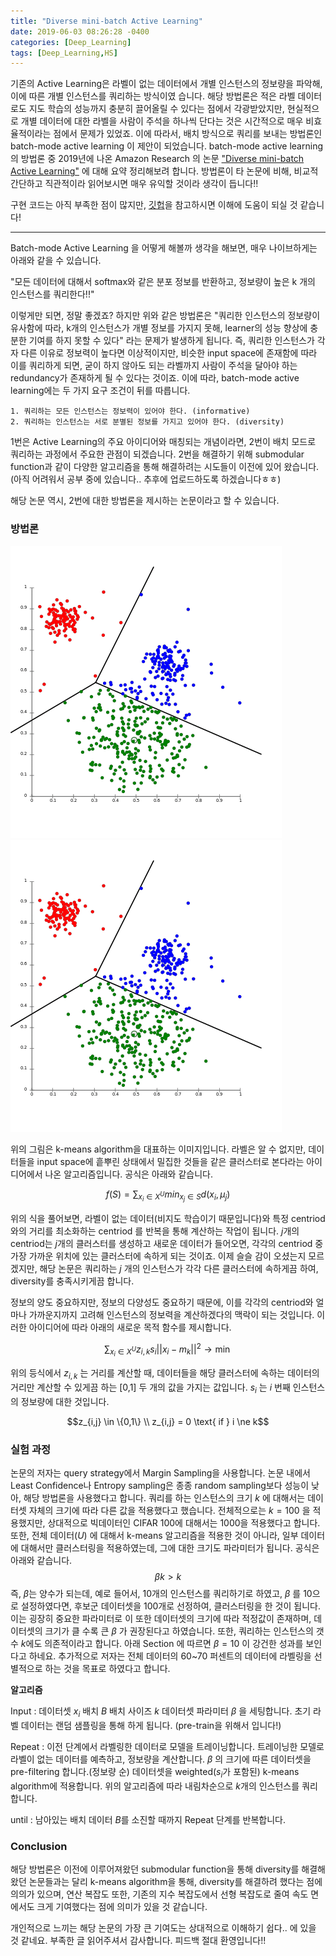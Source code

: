 ```yaml
---
title: "Diverse mini-batch Active Learning"
date: 2019-06-03 08:26:28 -0400
categories: [Deep_Learning]
tags: [Deep_Learning,HS]
---
```


기존의 Active Learning은 라벨이 없는 데이터에서 개별 인스턴스의 정보량을 파악해, 이에 따른 개별 인스턴스를 쿼리하는 방식이였
습니다. 해당 방법론은 적은 라벨 데이터로도 지도 학습의 성능까지 충분히 끌어올릴 수 있다는 점에서 각광받았지만, 현실적으로 개별 데이터에 대한 라벨을 사람이 주석을 하나씩 단다는 것은 시간적으로 매우 비효율적이라는 점에서 문제가 있었죠. 이에 따라서, 배치 방식으로 쿼리를 보내는 방법론인 batch-mode active learning 이 제안이 되었습니다. batch-mode active learning 의 방법론 중 2019년에 나온 Amazon Research 의 논문 ["Diverse mini-batch Active Learning"](https://arxiv.org/pdf/1901.05954.pdf) 에 대해 요약 정리해보려 합니다. 방법론이 타 논문에 비해, 비교적 간단하고 직관적이라 읽어보시면 매우 유익할 것이라 생각이 듭니다!!

구현 코드는 아직 부족한 점이 많지만, [깃헙](https://github.com/hskimim/active-learning-tutorial/tree/master/Diverse_minibatch_Active_Learning)을 참고하시면 이해에 도움이 되실 것 같습니다!
__________________________________

Batch-mode Active Learning 을 어떻게 해볼까 생각을 해보면, 매우 나이브하게는 아래와 같을 수 있습니다.

"모든 데이터에 대해서 softmax와 같은 분포 정보를 반환하고, 정보량이 높은 k 개의 인스턴스를 쿼리한다!!"

이렇게만 되면, 정말 좋겠죠? 하지만 위와 같은 방법론은 "쿼리한 인스턴스의 정보량이 유사함에 따라, k개의 인스턴스가 개별 정보를 가지지 못해, learner의 성능 향상에 충분한 기여를 하지 못할 수 있다" 라는 문제가 발생하게 됩니다. 즉, 쿼리한 인스턴스가 각자 다른 이유로 정보력이 높다면 이상적이지만, 비슷한 input space에 존재함에 따라 이를 쿼리하게 되면, 굳이 하지 않아도 되는 라벨까지 사람이 주석을 달아야 하는 redundancy가 존재하게 될 수 있다는 것이죠. 이에 따라, batch-mode active learning에는 두 가지 요구 조건이 뒤를 따릅니다.

```
1. 쿼리하는 모든 인스턴스는 정보력이 있어야 한다. (informative)
2. 쿼리하는 인스턴스는 서로 분별된 정보를 가지고 있어야 한다. (diversity)
```

1번은 Active Learning의 주요 아이디어와 매칭되는 개념이라면, 2번이 배치 모드로 쿼리하는 과정에서 주요한 관점이 되겠습니다. 2번을 해결하기 위해 submodular function과 같이 다양한 알고리즘을 통해 해결하려는 시도들이 이전에 있어 왔습니다. (아직 어려워서 공부 중에 있습니다.. 추후에 업로드하도록 하겠습니다ㅎㅎ)

해당 논문 역시, 2번에 대한 방법론을 제시하는 논문이라고 할 수 있습니다.

### 방법론

![](assets/markdown-img-paste-20190604121732401.png)
<img src = '/images/post_img/markdown-img-paste-20190604121732401.png'>

위의 그림은 k-means algorithm을 대표하는 이미지입니다. 라벨은 알 수 없지만, 데이터들을 input space에 흩뿌린 상태에서 밀집한 것들을 같은 클러스터로 본다라는 아이디어에서 나온 알고리즘입니다. 공식은 아래와 같습니다.

$$f(S) = \sum_{x_{i} \in X^{U}} min_{x_{j}\in S} d(x_{i},\mu_{j})$$

위의 식을 풀어보면, 라벨이 없는 데이터(비지도 학습이기 때문입니다)와 특정 centriod 와의 거리를 최소화하는 centriod 를 반복을 통해 계산하는 작업이 됩니다. $j$개의 centriod는 $j$개의 클러스터를 생성하고 새로운 데이터가 들어오면, 각각의 centriod 중 가장 가까운 위치에 있는 클러스터에 속하게 되는 것이죠. 이제 슬슬 감이 오셨는지 모르겠지만, 해당 논문은 쿼리하는 $j$ 개의 인스턴스가 각각 다른 클러스터에 속하게끔 하여, diversity를 충족시키게끔 합니다.

정보의 양도 중요하지만, 정보의 다양성도 중요하기 때문에, 이를 각각의 centriod와 얼마나 가까운지까지 고려해 인스턴스의 정보력을 계산하겠다의 맥락이 되는 것입니다. 이러한 아이디어에 따라 아래의 새로운 목적 함수를 제시합니다.

$$\sum_{x_{i} \in X^{U}} z_{i,k} s_{i} ||x_{i} - m_{k}||^{2} \rightarrow \min$$

위의 등식에서 $z_{i,k}$ 는 거리를 계산할 때, 데이터들을 해당 클러스터에 속하는 데이터의 거리만 계산할 수 있게끔 하는 [0,1] 두 개의 값을 가지는 값입니다. $s_{i}$ 는 $i$ 번째 인스턴스의 정보량에 대한 것입니다.

$$z_{i,j} \in \{0,1\} \\ z_{i,j} = 0 \text{ if } i \ne k$$

### 실험 과정

논문의 저자는 query strategy에서 Margin Sampling을 사용합니다. 논문 내에서 Least Confidence나 Entropy sampling은 종종 random sampling보다 성능이 낮아, 해당 방법론을 사용했다고 합니다. 쿼리를 하는 인스턴스의 크기 $k$ 에 대해서는 데이터셋 자체의 크기에 따라 다른 값을 적용했다고 했습니다. 전체적으로는 $k=100$ 을 적용했지만, 상대적으로 빅데이터인 CIFAR 100에 대해서는 1000을 적용했다고 합니다. 또한, 전체 데이터($U$) 에 대해서 k-means 알고리즘을 적용한 것이 아니라, 일부 데이터에 대해서만 클러스터링을 적용하였는데, 그에 대한 크기도 파라미터가 됩니다. 공식은 아래와 같습니다.
$$\beta k > k$$
즉, $\beta$는 양수가 되는데, 예로 들어서, 10개의 인스턴스를 쿼리하기로 하였고, $\beta$ 를 10으로 설정하였다면, 후보군 데이터셋을 100개로 선정하여, 클러스터링을 한 것이 됩니다. 이는 굉장히 중요한 파라미터로 이 또한 데이터셋의 크기에 따라 적정값이 존재하며, 데이터셋의 크기가 클 수록 큰 $\beta$ 가 권장된다고 하였습니다. 또한, 쿼리하는 인스턴스의 갯수 $k$에도 의존적이라고 합니다. 아래 Section 에 따르면 $\beta = 10$ 이 강건한 성과를 보인다고 하네요. 추가적으로 저자는 전체 데이터의 60~70 퍼센트의 데이터에 라벨링을 선별적으로 하는 것을 목표로 하였다고 합니다.


**알고리즘**

Input :
데이터셋 $x_{i}$ 배치 $B$ 배치 사이즈 $k$ 데이터셋 파라미터 $\beta$  을 세팅합니다.
초기 라벨 데이터는 랜덤 샘플링을 통해 하게 됩니다. (pre-train을 위해서 입니다!)

Repeat :
이전 단계에서 라벨링한 데이터로 모델을 트레이닝합니다.
트레이닝한 모델로 라벨이 없는 데이터를 예측하고, 정보량을 계산합니다.
$\beta$ 의 크기에 따른 데이터셋을 pre-filtering 합니다.(정보량 순)
데이터셋을 weighted($s_{i}$가 포함된) k-means algorithm에 적용합니다.
위의 알고리즘에 따라 내림차순으로 $k$개의 인스턴스를 쿼리합니다.

until :
남아있는 배치 데이터 $B$를 소진할 때까지 Repeat 단계를 반복합니다.

### Conclusion

해당 방법론은 이전에 이루어져왔던 submodular function을 통해 diversity를 해결해왔던 논문들과는 달리 k-means algorithm을 통해, diversity를 해결하려 했다는 점에 의의가 있으며, 연산 복잡도 또한, 기존의 지수 복잡도에서 선형 복잡도로 줄여 속도 면에서도 크게 기여했다는 점에 의미가 있을 것 같습니다.

개인적으로 느끼는 해당 논문의 가장 큰 기여도는 상대적으로 이해하기 쉽다.. 에 있을 것 같네요. 부족한 글 읽어주셔서 감사합니다. 피드백 절대 환영입니다!!
